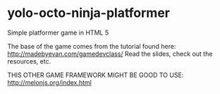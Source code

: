 yolo-octo-ninja-platformer
==========================

Simple platformer game in HTML 5

The base of the game comes from the tutorial found here: http://madebyevan.com/gamedevclass/
Read the slides, check out the resources, etc.

THIS OTHER GAME FRAMEWORK MIGHT BE GOOD TO USE: http://melonjs.org/index.html

